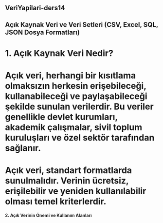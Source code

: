 ## VeriYapilari-ders14

## Açık Kaynak Veri ve Veri Setleri (CSV, Excel, SQL, JSON Dosya Formatları)

# 1. Açık Kaynak Veri Nedir?

# Açık veri, herhangi bir kısıtlama olmaksızın herkesin erişebileceği, kullanabileceği ve paylaşabileceği şekilde sunulan verilerdir. Bu veriler genellikle devlet kurumları, akademik çalışmalar, sivil toplum kuruluşları ve özel sektör tarafından sağlanır.

# Açık veri, standart formatlarda sunulmalıdır. Verinin ücretsiz, erişilebilir ve yeniden kullanılabilir olması temel kriterlerdir.

#### 2. Açık Verinin Önemi ve Kullanım Alanları
